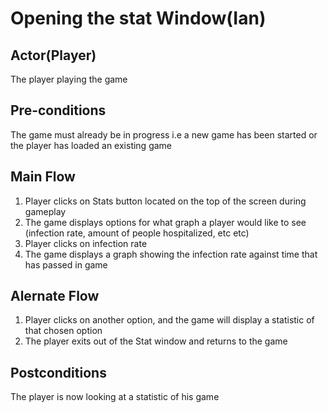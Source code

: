 # Opening the stat Window(Ian)
## Actor(Player)
The player playing the game
## Pre-conditions
The game must already be in progress i.e a new game has been started or the player has loaded an existing game 
## Main Flow
1.	Player clicks on Stats button located on the top of the screen during gameplay
2.	The game displays options for what graph a player  would like to see (infection rate, amount of people hospitalized, etc etc) 
3.	Player clicks on infection rate
4.	The game displays a graph showing the infection rate against time that has passed in game
## Alernate Flow
1.	Player clicks on another option, and the game will display a statistic of that chosen option 
2.	The player exits out of the Stat window and returns to the game
## Postconditions
The player is now looking at a statistic of his game 
